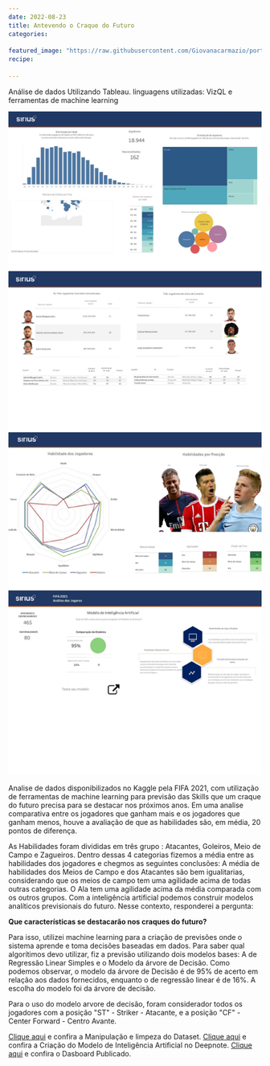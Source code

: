 ```yaml
---
date: 2022-08-23
title: Antevendo o Craque do Futuro
categories:

featured_image: "https://raw.githubusercontent.com/Giovanacarmazio/portifolio/main/images/Antevendo%20o%20Craque%20do%20Futuro%201.jpg"
recipe:
 
---
```



Análise de dados Utilizando Tableau. linguagens utilizadas: VizQL e ferramentas de machine learning


![](https://raw.githubusercontent.com/Giovanacarmazio/portifolio/main/images/Antevendo%20o%20Craque%20do%20Futuro%202.jpg)
![](https://raw.githubusercontent.com/Giovanacarmazio/portifolio/main/images/Antevendo%20o%20Craque%20do%20Futuro%203.jpg)
![](https://raw.githubusercontent.com/Giovanacarmazio/portifolio/main/images/Antevendo%20o%20Craque%20do%20Futuro%204.jpg)
![](https://raw.githubusercontent.com/Giovanacarmazio/portifolio/main/images/Antevendo%20o%20Craque%20do%20Futuro%205.jpg)
 


Analise de dados disponibilizados no Kaggle pela FIFA 2021, com utilização de ferramentas de machine learning para previsão das Skills que um craque do futuro precisa para se destacar nos próximos anos.
Em uma analise comparativa entre os jogadores que ganham mais e os jogadores que ganham menos, houve a avaliação de que as habilidades são, em média, 20 pontos de diferença.

As Habilidades foram divididas em três grupo : Atacantes, Goleiros, Meio de Campo e Zagueiros.
Dentro dessas 4 categorias fizemos a média entre as habilidades dos jogadores e chegmos as seguintes conclusões:
A média de  habilidades dos Meios de Campo e dos Atacantes são bem igualitarias, considerando que os meios de campo tem uma agilidade acima de todas outras categorias.
O Ala tem uma agilidade acima da média comparada com os outros grupos.
Com a inteligência artificial podemos construir modelos analíticos previsionais do futuro. Nesse contexto, responderei a pergunta:

<b>Que características se destacarão nos craques do futuro?</b>

Para isso, utilizei machine learning para a criação de previsões onde o sistema aprende e toma decisões baseadas em dados. Para saber qual algorítimos devo utilizar, fiz a previsão utilizando dois modelos bases: A de Regressão Linear Simples e o Modelo da árvore de Decisão. Como podemos observar, o modelo da árvore de Decisão é de 95% de acerto em relação aos dados fornecidos, enquanto o de regressão linear é de 16%. A escolha do modelo foi da árvore de decisão.

Para o uso do modelo arvore de decisão, foram considerador todos os jogadores com a posição "ST" - Striker - Atacante, e a posição "CF" - Center Forward - Centro Avante.



<a href="https://deepnote.com/workspace/diogenes-kauam-73fa7902-5f8a-4dd9-a861-23c00cab20a5/project/DCC-Manipulando-os-dados-28c31f40-8387-4368-9c42-59513e13b44c/%2Fdf_dcc1.csv">Clique aqui</a> e confira a Manipulação e limpeza do Dataset.
<a href="https://deepnote.com/workspace/diogenes-kauam-73fa7902-5f8a-4dd9-a861-23c00cab20a5/project/DCC-Manipulando-a-inteligencia-ht2Yf4baSwuv6cPpVwh3IA/%252Fnotebook.ipynb/#61a1964c-476e-42cc-a93d-cb72fb840e36">Clique aqui</a> e confira a Criação do Modelo de Inteligência Artificial no Deepnote.
<a href="https://public.tableau.com/app/profile/giovana7132/viz/DCCSirius/1-FIFA2021-Anlise1">Clique aqui</a> e confira o Dasboard Publicado.
